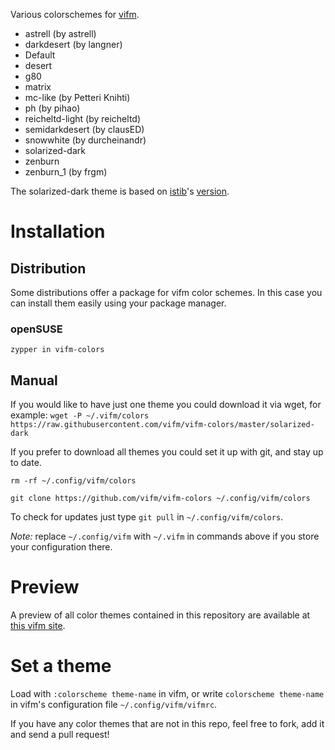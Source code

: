 Various colorschemes for [vifm](https://vifm.info/).
- astrell (by astrell)
- darkdesert (by langner)
- Default
- desert
- g80
- matrix
- mc-like (by Petteri Knihti)
- ph (by pihao)
- reicheltd-light (by reicheltd)
- semidarkdesert (by clausED)
- snowwhite (by durcheinandr)
- solarized-dark
- zenburn
- zenburn_1 (by frgm)

The solarized-dark theme is based on [istib](https://github.com/istib)'s [version](https://github.com/istib/dotfiles/blob/master/vifm/vifm-colors).

# Installation #

## Distribution
Some distributions offer a package for vifm color schemes. In this case you can install them easily using your package manager.

### openSUSE

```
zypper in vifm-colors
```

## Manual
If you would like to have just one theme you could download it via wget, for example:
`wget -P ~/.vifm/colors https://raw.githubusercontent.com/vifm/vifm-colors/master/solarized-dark`

If you prefer to download all themes you could set it up with git, and stay up to date.

`rm -rf ~/.config/vifm/colors`

`git clone https://github.com/vifm/vifm-colors ~/.config/vifm/colors`

To check for updates just type `git pull` in `~/.config/vifm/colors`.

*Note:* replace `~/.config/vifm` with `~/.vifm` in commands above if you store your configuration there.

# Preview #
A preview of all color themes contained in this repository are available at [this vifm site](https://vifm.info/colorschemes.shtml).

# Set a theme #
Load with `:colorscheme theme-name` in vifm, or write `colorscheme theme-name` in vifm's configuration file `~/.config/vifm/vifmrc`.

If you have any color themes that are not in this repo, feel free to fork, add it and send a pull request!
